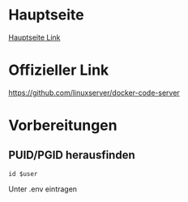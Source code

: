 # Hauptseite
[Hauptseite Link](/README.md)

# Offizieller Link
https://github.com/linuxserver/docker-code-server

# Vorbereitungen
## PUID/PGID herausfinden
```
id $user
```

Unter .env eintragen
